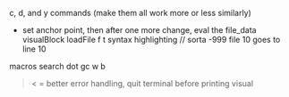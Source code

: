 c, d, and y commands (make them all work more or less similarly)
- set anchor point, then after one more change, eval the file_data
visualBlock
loadFile
f t
syntax highlighting // sorta
-999
file 10 goes to line 10

macros
search
dot
gc
w b
> < =
better error handling, quit terminal before printing
visual